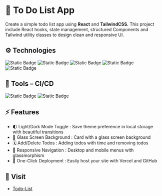 # 📝 To Do List App

Create a simple todo list app using **React** and **TailwindCSS.** This project include React hooks, state management, structured Components and Tailwind utility classes to design clean and responsive UI.

## ⚙️ Technologies

  ![Static Badge](https://img.shields.io/badge/Code-Nodejs-informational?logo=nodedotjs&color=339933)
  ![Static Badge](https://img.shields.io/badge/Code-React-informational?logo=react&color=20232A)
  ![Static Badge](https://img.shields.io/badge/Code-JavaScript-informational?logo=javascript&color=F7DF1E)
  ![Static Badge](https://img.shields.io/badge/Code-Tailwind_CSS-informational?logo=tailwind-css&color=38B2AC)
  ![Static Badge](https://img.shields.io/badge/Code-Vite-informational?logo=vite&color=B73BFE)

## 🚀 Tools – CI/CD

![Static Badge](https://img.shields.io/badge/Tools-Git-informational?logo=git&color=F05032)
![Static Badge](https://img.shields.io/badge/Tools-Vercel-informational?logo=vercel&color=000000)

## ⚡ Features

- 🌓 Light/Dark Mode Toggle : Save theme preference in local storage with beautiful transitions
- 🌠 Glass Screen Background : Card with a glass screen background
- 🗓️ Add/Delete Todos : Adding todos with time and removing todos
- 📱 Responsive Navigation : Desktop and mobile menus with glassmorphism
- 🚀 One-Click Deployment : Easily host your site with Vercel and GitHub

## 🔗 Visit

- <a href="https://todo-list-app-sage-iota.vercel.app/">Todo-List</a>
